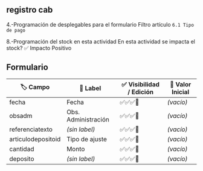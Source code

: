 ## registro cab

4.-Programación de desplegables para el formulario
Filtro artículo `6.1 Tipo de pago`

8.-Programación del stock en esta actividad
En esta actividad se impacta el stock?
✅ Impacto Positivo

## Formulario

| 🏷️ Campo           | 💬 Label            | ✅ Visibilidad / Edición | 🧾 Valor Inicial |
| ------------------ | ------------------- | ------------------------ | ---------------- |
| fecha              | Fecha               | ✅✅✅🔲                 | _(vacío)_        |
| obsadm             | Obs. Administración | ✅✅✅🔲                 | _(vacío)_        |
| referenciatexto    | _(sin label)_       | ✅✅✅🔲                 | _(vacío)_        |
| articulodepositoid | Tipo de ajuste      | ✅✅✅🔲                 | _(vacío)_        |
| cantidad           | Monto               | ✅✅✅🔲                 | _(vacío)_        |
| deposito           | _(sin label)_       | ✅✅✅🔲                 | _(vacío)_        |
